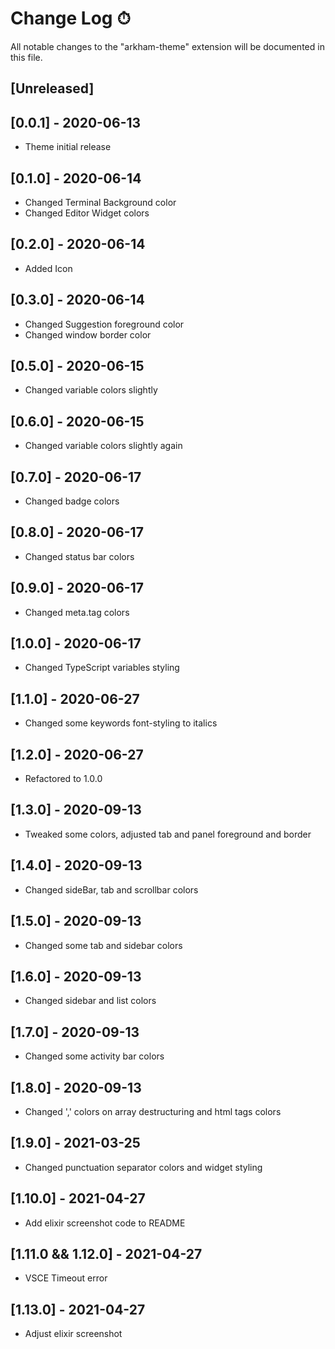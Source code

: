 # Change Log ⏱

All notable changes to the "arkham-theme" extension will be documented in this file.

## [Unreleased]

## [0.0.1] - 2020-06-13
- Theme initial release
## [0.1.0] - 2020-06-14
- Changed Terminal Background color
- Changed Editor Widget colors
## [0.2.0] - 2020-06-14
- Added Icon
## [0.3.0] - 2020-06-14
- Changed Suggestion foreground color
- Changed window border color
## [0.5.0] - 2020-06-15
- Changed variable colors slightly
## [0.6.0] - 2020-06-15
- Changed variable colors slightly again
## [0.7.0] - 2020-06-17
- Changed badge colors
## [0.8.0] - 2020-06-17
- Changed status bar colors
## [0.9.0] - 2020-06-17
- Changed meta.tag colors
## [1.0.0] - 2020-06-17
- Changed TypeScript variables styling
## [1.1.0] - 2020-06-27
- Changed some keywords font-styling to italics
## [1.2.0] - 2020-06-27
- Refactored to 1.0.0
## [1.3.0] - 2020-09-13
- Tweaked some colors, adjusted tab and panel foreground and border
## [1.4.0] - 2020-09-13
- Changed sideBar, tab and scrollbar colors
## [1.5.0] - 2020-09-13
- Changed some tab and sidebar colors
## [1.6.0] - 2020-09-13
- Changed sidebar and list colors
## [1.7.0] - 2020-09-13
- Changed some activity bar colors
## [1.8.0] - 2020-09-13
- Changed ',' colors on array destructuring and html tags colors
## [1.9.0] - 2021-03-25
- Changed punctuation separator colors and widget styling
## [1.10.0] - 2021-04-27
- Add elixir screenshot code to README
## [1.11.0 && 1.12.0] - 2021-04-27
- VSCE Timeout error
## [1.13.0] - 2021-04-27
- Adjust elixir screenshot